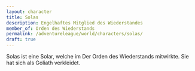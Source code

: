 ```yaml
---
layout: character
title: Solas
description: Engelhaftes Mitglied des Wiederstandes
member_of: Orden des Wiederstands
permalink: /adventureleague/world/characters/solas/
draft: true
---
```

Solas ist eine Solar, welche im Der Orden des Wiederstands mitwirkte. Sie hat sich als Goliath verkleidet.